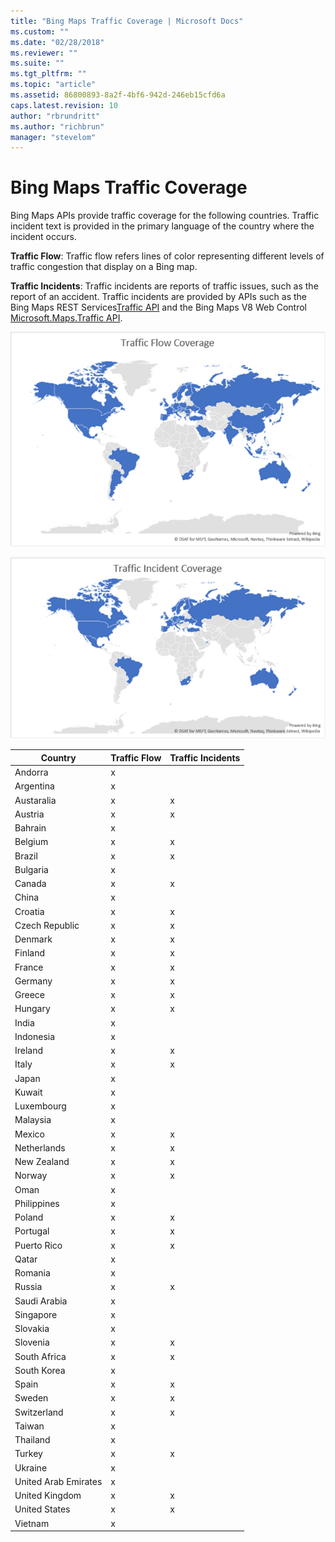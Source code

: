 ```yaml
---
title: "Bing Maps Traffic Coverage | Microsoft Docs"
ms.custom: ""
ms.date: "02/28/2018"
ms.reviewer: ""
ms.suite: ""
ms.tgt_pltfrm: ""
ms.topic: "article"
ms.assetid: 86800893-8a2f-4bf6-942d-246eb15cfd6a
caps.latest.revision: 10
author: "rbrundritt"
ms.author: "richbrun"
manager: "stevelom"
---
```

# Bing Maps Traffic Coverage
Bing Maps APIs provide traffic coverage for the following countries. Traffic incident text is provided in the primary language of the country where the incident occurs.  
  
 **Traffic Flow**: Traffic flow refers lines of color representing different levels of traffic congestion that display on a Bing map.  
  
 **Traffic Incidents**: Traffic incidents are reports of traffic issues, such as the report of an accident. Traffic incidents are provided by APIs such as the Bing Maps REST Services[Traffic API](http://msdn.microsoft.com/en-us/library/hh441725) and the Bing Maps V8 Web Control [Microsoft.Maps.Traffic API](../v8-web-control/traffic-module.md).  
  
 ![BiM&#95;TrafficFlowCoverage&#95;2016](../coverage/media/bim-trafficflowcoverage-2016.png "BiM_TrafficFlowCoverage_2016")  
  
 ![BM&#95;TrafficIncidentCoverage&#95;2016](../coverage/media/bm-trafficincidentcoverage-2016.png "BM_TrafficIncidentCoverage_2016")  
  
|Country|Traffic Flow|Traffic Incidents|  
|-------------|------------------|-----------------------|  
|Andorra|x||  
|Argentina|x||  
|Austaralia|x|x|  
|Austria|x|x|  
|Bahrain|x||  
|Belgium|x|x|  
|Brazil|x|x|  
|Bulgaria|x||  
|Canada|x|x|  
|China|x||  
|Croatia|x|x|  
|Czech Republic|x|x|  
|Denmark|x|x|  
|Finland|x|x|  
|France|x|x|  
|Germany|x|x|  
|Greece|x|x|  
|Hungary|x|x|  
|India|x||  
|Indonesia|x||  
|Ireland|x|x|  
|Italy|x|x|  
|Japan|x||  
|Kuwait|x||  
|Luxembourg|x||  
|Malaysia|x||  
|Mexico|x|x|  
|Netherlands|x|x|  
|New Zealand|x|x|  
|Norway|x|x|  
|Oman|x||  
|Philippines|x||  
|Poland|x|x|  
|Portugal|x|x|  
|Puerto Rico|x|x|  
|Qatar|x||  
|Romania|x||  
|Russia|x|x|  
|Saudi Arabia|x||  
|Singapore|x||  
|Slovakia|x||  
|Slovenia|x|x|  
|South Africa|x|x|  
|South Korea|x||  
|Spain|x|x|  
|Sweden|x|x|  
|Switzerland|x|x|  
|Taiwan|x||  
|Thailand|x||  
|Turkey|x|x|  
|Ukraine|x||  
|United Arab Emirates|x||  
|United Kingdom|x|x|  
|United States|x|x|  
|Vietnam|x||